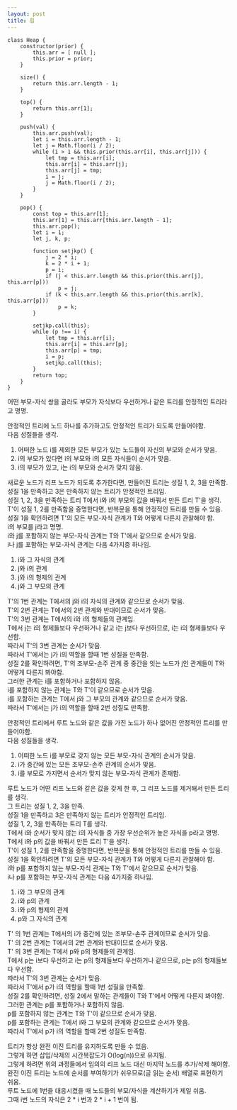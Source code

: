 ```yaml
---
layout: post
title: 힙
---
```

```
class Heap {
    constructor(prior) {
        this.arr = [ null ];
        this.prior = prior;
    }
    
    size() {
        return this.arr.length - 1;
    }
    
    top() {
        return this.arr[1];
    }
    
    push(val) {
        this.arr.push(val);
        let i = this.arr.length - 1;
        let j = Math.floor(i / 2);
        while (i > 1 && this.prior(this.arr[i], this.arr[j])) {
            let tmp = this.arr[i];
            this.arr[i] = this.arr[j];
            this.arr[j] = tmp;
            i = j;
            j = Math.floor(i / 2);
        }
    }
    
    pop() {
        const top = this.arr[1];	
        this.arr[1] = this.arr[this.arr.length - 1];
        this.arr.pop();
        let i = 1;
        let j, k, p;

        function setjkp() {
            j = 2 * i;
            k = 2 * i + 1;
            p = i;
            if (j < this.arr.length && this.prior(this.arr[j], this.arr[p]))
                p = j;
            if (k < this.arr.length && this.prior(this.arr[k], this.arr[p]))
                p = k;
        }

        setjkp.call(this);
        while (p !== i) {
            let tmp = this.arr[i];
            this.arr[i] = this.arr[p];
            this.arr[p] = tmp;
            i = p;
            setjkp.call(this);
        }
        return top;
    }
}
```
어떤 부모-자식 쌍을 골라도 부모가 자식보다 우선하거나 같은 트리를 안정적인 트리라고 명명.  

안정적인 트리에 노드 하나를 추가하고도 안정적인 트리가 되도록 만들어야함.  
다음 성질들을 생각.  
1. 어떠한 노드 i를 제외한 모든 부모가 있는 노드들이 자신의 부모와 순서가 맞음.  
2. i의 부모가 있다면 i의 부모와 i의 모든 자식들이 순서가 맞음.  
3. i의 부모가 있고, i는 i의 부모와 순서가 맞지 않음.  

새로운 노드가 리프 노드가 되도록 추가한다면, 만들어진 트리는 성질 1, 2, 3을 만족함.  
성질 1을 만족하고 3은 만족하지 않는 트리가 안정적인 트리임.  
성질 1, 2, 3을 만족하는 트리 T에서 i와 i의 부모의 값을 바꿔서 만든 트리 T'을 생각.  
T'이 성질 1, 2를 만족함을 증명한다면, 반복문을 통해 안정적인 트리를 만들 수 있음.  
성질 1을 확인하려면 T'의 모든 부모-자식 관계가 T와 어떻게 다른지 관찰해야 함.  
i의 부모를 j라고 명명.  
i와 j를 포함하지 않는 부모-자식 관계는 T와 T'에서 같으므로 순서가 맞음.  
i나 j를 포함하는 부모-자식 관계는 다음 4가지중 하나임.  
1. i와 그 자식의 관계  
2. j와 i의 관계  
3. j와 i의 형제의 관계  
4. j와 그 부모의 관계  

T'의 1번 관계는 T에서의 j와 i의 자식의 관계와 같으므로 순서가 맞음.  
T'의 2번 관계는 T에서의 2번 관계와 반대이므로 순서가 맞음.  
T'의 3번 관계는 T에서의 i와 i의 형제들의 관계임.  
T에서 j는 i의 형제들보다 우선하거나 같고 i는 j보다 우선하므로, i는 i의 형제들보다 우선함.  
따라서 T'의 3번 관계는 순서가 맞음.  
따라서 T'에서는 j가 i의 역할을 할때 1번 성질을 만족함.  
성질 2를 확인하려면, T'의 조부모-손주 관계 중 중간을 잇는 노드가 j인 관계들이 T와 어떻게 다른지 봐야함.  
그러한 관계는 i를 포함하거나 포함하지 않음.  
i를 포함하지 않는 관계는 T와 T'이 같으므로 순서가 맞음.  
i를 포함하는 관계는 T에서 j와 그 부모의 관계와 같으므로 순서가 맞음.  
따라서 T'에서는 j가 i의 역할을 할때 2번 성질도 만족함.  

안정적인 트리에서 루트 노드와 같은 값을 가진 노드가 하나 없어진 안정적인 트리를 만들어야함.  
다음 성질들을 생각.  
1. 어떠한 노드 i를 부모로 갖지 않는 모든 부모-자식 관계의 순서가 맞음.  
2. i가 중간에 있는 모든 조부모-손주 관계의 순서가 맞음.  
3. i를 부모로 가지면서 순서가 맞지 않는 부모-자식 관계가 존재함.  

루트 노드가 어떤 리프 노드와 같은 값을 갖게 한 후, 그 리프 노드를 제거해서 만든 트리를 생각.  
그 트리는 성질 1, 2, 3을 만족.  
성질 1을 만족하고 3은 만족하지 않는 트리가 안정적인 트리임.  
성질 1, 2, 3을 만족하는 트리 T를 생각.  
T에서 i와 순서가 맞지 않는 i의 자식들 중 가장 우선순위가 높은 자식을 p라고 명명.  
T에서 i와 p의 값을 바꿔서 만든 트리 T'을 생각.  
T'이 성질 1, 2를 만족함을 증명한다면, 반복문을 통해 안정적인 트리를 만들 수 있음.  
성질 1을 확인하려면 T'의 모든 부모-자식 관계가 T와 어떻게 다른지 관찰해야 함.  
i와 p를 포함하지 않는 부모-자식 관계는 T와 T'에서 같으므로 순서가 맞음.  
i나 p를 포함하는 부모-자식 관계는 다음 4가지중 하나임.  
1. i와 그 부모의 관계  
2. i와 p의 관계  
3. i와 p의 형제의 관계  
4. p와 그 자식의 관계  

T' 의 1번 관계는 T에서의 i가 중간에 있는 조부모-손주 관계이므로 순서가 맞음.  
T' 의 2번 관계는 T에서의 2번 관계와 반대이므로 순서가 맞음.  
T' 의 3번 관계는 T에서 p와 p의 형제들의 관계임.  
T에서 p는 i보다 우선하고 i는 p의 형제들보다 우선하거나 같으므로, p는 p의 형제들보다 우선함.  
따라서 T'의 3번 관계는 순서가 맞음.  
따라서 T'에서 p가 i의 역할을 할때 1번 성질을 만족함.  
성질 2를 확인하려면, 성질 2에서 말하는 관계들이 T와 T'에서 어떻게 다른지 봐야함.  
그러한 관계는 p를 포함하거나 포함하지 않음.  
p를 포함하지 않는 관계는 T와 T'이 같으므로 순서가 맞음.  
p를 포함하는 관계는 T에서 i와 그 부모의 관계와 같으므로 순서가 맞음.  
따라서 T'에서 p가 i의 역할을 할때 2번 성질도 만족함.  

트리가 항상 완전 이진 트리를 유지하도록 만들 수 있음.  
그렇게 하면 삽입/삭제의 시간복잡도가 O(log(n))으로 유지됨.  
그렇게 하려면 위의 과정들에서 임의의 리프 노드 대신 마지막 노드를 추가/삭제 해야함.  
완전 이진 트리는 노드에 순서를 부여하기가 쉬우므로(글 읽는 순서) 배열로 표현하기 쉬움.  
루트 노드에 1번을 대응시켰을 때 노드들의 부모/자식을 계산하기가 제일 쉬움.  
그때 i번 노드의 자식은 2 * i 번과 2 * i + 1 번이 됨.  
